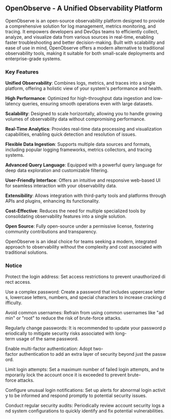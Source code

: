 ## OpenObserve - A Unified Observability Platform

OpenObserve is an open-source observability platform designed to provide a comprehensive solution for log management, metrics monitoring, and tracing. It empowers developers and DevOps teams to efficiently collect, analyze, and visualize data from various sources in real-time, enabling faster troubleshooting and better decision-making. Built with scalability and ease of use in mind, OpenObserve offers a modern alternative to traditional observability tools, making it suitable for both small-scale deployments and enterprise-grade systems.

### Key Features

**Unified Observability**: Combines logs, metrics, and traces into a single platform, offering a holistic view of your system's performance and health.

**High Performance**: Optimized for high-throughput data ingestion and low-latency queries, ensuring smooth operations even with large datasets.

**Scalability**: Designed to scale horizontally, allowing you to handle growing volumes of observability data without compromising performance.

**Real-Time Analytics**: Provides real-time data processing and visualization capabilities, enabling quick detection and resolution of issues.

**Flexible Data Ingestion**: Supports multiple data sources and formats, including popular logging frameworks, metrics collectors, and tracing systems.

**Advanced Query Language**: Equipped with a powerful query language for deep data exploration and customizable filtering.

**User-Friendly Interface**: Offers an intuitive and responsive web-based UI for seamless interaction with your observability data.

**Extensibility**: Allows integration with third-party tools and platforms through APIs and plugins, enhancing its functionality.

**Cost-Effective**: Reduces the need for multiple specialized tools by consolidating observability features into a single solution.

**Open Source**: Fully open-source under a permissive license, fostering community contributions and transparency.

OpenObserve is an ideal choice for teams seeking a modern, integrated approach to observability without the complexity and cost associated with traditional solutions.

### Notice

Protect the login address: Set access restrictions to prevent unauthorized direct access.
    
Use a complex password: Create a password that includes uppercase letters, lowercase letters, numbers, and special characters to increase cracking difficulty.
    
Avoid common usernames: Refrain from using common usernames like "admin" or "root" to reduce the risk of brute-force attacks.
    
Regularly change passwords: It is recommended to update your password periodically to mitigate security risks associated with long-term usage of the same password.
    
Enable multi-factor authentication: Adopt two-factor authentication to add an extra layer of security beyond just the password.
    
Limit login attempts: Set a maximum number of failed login attempts, and temporarily lock the account once it is exceeded to prevent brute-force attacks.
    
Configure unusual login notifications: Set up alerts for abnormal login activity to be informed and respond promptly to potential security issues.
    
Conduct regular security audits: Periodically review account security logs and system configurations to quickly identify and fix potential vulnerabilities.
        